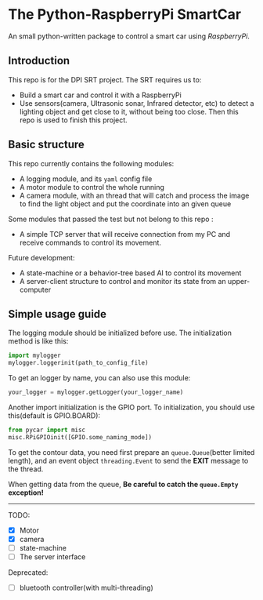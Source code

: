 # The Python-RaspberryPi SmartCar

An small python-written package to control a smart car using *RaspberryPi*.

## Introduction

This repo is for the DPI SRT project.
The SRT requires us to:
- Build a smart car and control it with a RaspberryPi
- Use sensors(camera, Ultrasonic sonar, Infrared detector, etc)
  to detect a lighting object and get close to it, without being
  too close.
Then this repo is used to finish this project.

## Basic structure

This repo currently contains the following modules:
- A logging module, and its `yaml` config file
- A motor module to control the whole running
- A camera module, with an thread that will catch and process the
  image to find the light object and put the coordinate into an
  given queue

Some modules that passed the test but not belong to this repo :
- A simple TCP server that will receive connection from my PC
  and receive commands to control its movement.

Future development:
- A state-machine or a behavior-tree based AI to control its movement
- A server-client structure to control and monitor its state from 
  an upper-computer

## Simple usage guide

The logging module should be initialized before use.
The initialization method is like this:

```python
import mylogger
mylogger.loggerinit(path_to_config_file)
```

To get an logger by name, you can also use this module:

```python
your_logger = mylogger.getLogger(your_logger_name)
```

Another import initialization is the GPIO port.
To initialization, you should use this(default is GPIO.BOARD):

```python
from pycar import misc
misc.RPiGPIOinit([GPIO.some_naming_mode])
```

To get the contour data, you need first prepare an `queue.Queue`(better limited length),
and an event object `threading.Event` to send the **EXIT** message to the thread.

When getting data from the queue, **Be careful to catch the `queue.Empty` exception!**


----
TODO:

- [x] Motor
- [x] camera
- [ ] state-machine
- [ ] The server interface

Deprecated:
- [ ] bluetooth controller(with multi-threading)
